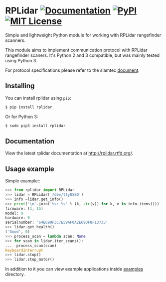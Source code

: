 # RPLidar [![Documentation](https://readthedocs.org/projects/rplidar/badge/?version=latest)](http://rplidar.readthedocs.org/en/latest/?badge=latest) [![PyPI](https://img.shields.io/pypi/v/rplidar.svg)](https://pypi.python.org/pypi/rplidar) [![MIT License](https://img.shields.io/github/license/mashape/apistatus.svg)](https://github.com/SkRobo/rplidar/blob/master/LICENSE)

Simple and lightweight Python module for working with RPLidar rangefinder scanners.

This module aims to implement communication protocol with RPLidar rangefinder
scaners. It's Python 2 and 3 compatible, but was mainly tested using Python 3.

For protocol specifications please refer to the slamtec
[document](http://www.slamtec.com/download/lidar/documents/en-us/rplidar_interface_protocol_en.pdf).

## Installing

You can install rplidar using `pip`:

```sh
$ pip install rplidar
```

Or for Python 3:
```sh
$ sudo pip3 install rplidar
```

## Documentation

View the latest rplidar documentation at http://rplidar.rtfd.org/.

## Usage example

Simple example::
```Python
>>> from rplidar import RPLidar
>>> lidar = RPLidar('/dev/ttyUSB0')
>>> info =lidar.get_info()
>>> print('\n'.join('%s: %s' % (k, str(v)) for k, v in info.items()))
firmware: (1, 15)
model: 0
hardware: 0
serialnumber: '64E699F3C7E59AF0A2E69DF8F13735'
>>> lidar.get_health()
('Good', 0)
>>> process_scan = lambda scan: None
>>> for scan in lidar.iter_scans():
...  process_scan(scan)
KeyboardInterrupt
>>> lidar.stop()
>>> lidar.stop_motor()
```

In addition to it you can view example applications inside
[examples](https://github.com/SkRobo/rplidar/tree/master/examples>) directory.
